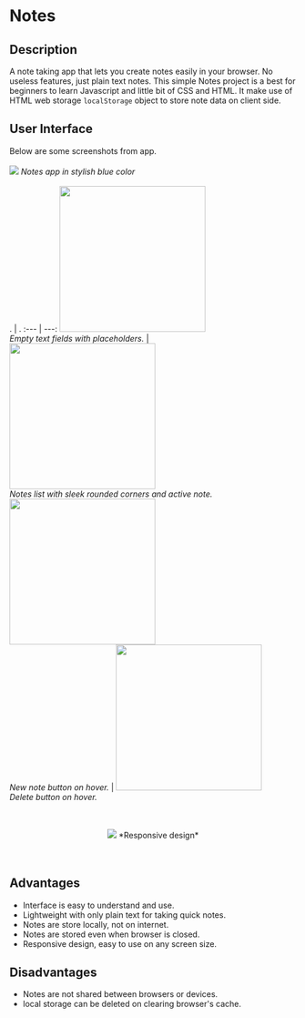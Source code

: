 # **Notes**


## Description
A note taking app that lets you create notes easily in your browser. No useless features, just plain text notes.
This simple Notes project is a best for beginners to learn Javascript and little bit of CSS and HTML. It make use of HTML web storage ```localStorage``` object to store note data on client side.


## User Interface
Below are some screenshots from app.
<br>
<br>
<img src="https://i.imgur.com/kK3X194.png">
*Notes app in stylish blue color*
<br>
<br>
. | .
:--- | ---:
 <img src="https://i.imgur.com/FtaNPDt.png" height="256"> <br> *Empty text fields with placeholders.* | <img src="https://i.imgur.com/VG7Gy2o.png" height="256"> <br> *Notes list with sleek rounded corners and active note.* 
  <img src="https://i.imgur.com/VEvYkTT.png" height="256"> <br> *New note button on hover.* | <img src="https://i.imgur.com/FMaPhoIh.png" height="256"> <br> *Delete button on hover.*

<br>
<br>
<center>
<img src="https://i.imgur.com/GqUgvGD.png">
*Responsive design*
</center>

<br>
<br>

## Advantages
* Interface is easy to understand and use.
* Lightweight with only plain text for taking quick notes.
* Notes are store locally, not on internet.
* Notes are stored even when browser is closed.
* Responsive design, easy to use on any screen size.


## Disadvantages
* Notes are not shared between browsers or devices.
* local storage can be deleted on clearing browser's cache.